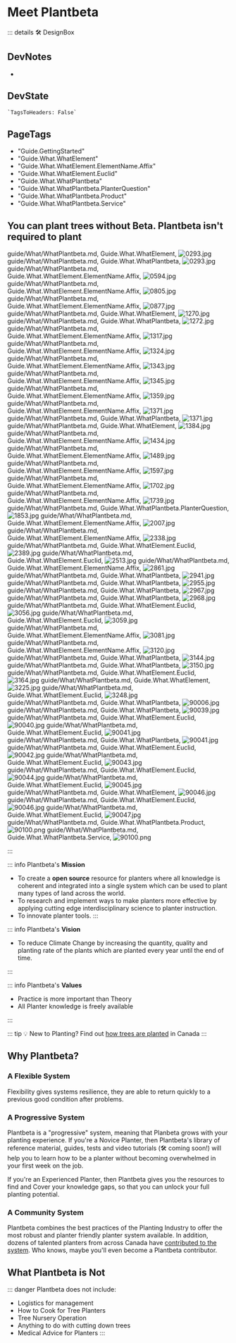 # <eco>Meet Plantbeta</eco>

::: details 🛠 <dev>DesignBox</dev>

## DevNotes

-

## DevState

```py
`TagsToHeaders: False`
```

<h2>PageTags</h2>

- "Guide.GettingStarted"
- "Guide.What.WhatElement"
- "Guide.What.WhatElement.ElementName.Affix"
- "Guide.What.WhatElement.Euclid"
- "Guide.What.WhatPlantbeta"
- "Guide.What.WhatPlantbeta.PlanterQuestion"
- "Guide.What.WhatPlantbeta.Product"
- "Guide.What.WhatPlantbeta.Service"

## You can plant trees without Beta. Plantbeta isn't required to plant

guide/What/WhatPlantbeta.md, <dev>Guide.What.WhatElement</dev>, ![0293.jpg](/PaperPhoto/0293.jpg)
guide/What/WhatPlantbeta.md, <dev>Guide.What.WhatPlantbeta</dev>, ![0293.jpg](/PaperPhoto/0293.jpg)
guide/What/WhatPlantbeta.md, <dev>Guide.What.WhatElement.ElementName.Affix</dev>, ![0594.jpg](/PaperPhoto/0594.jpg)
guide/What/WhatPlantbeta.md, <dev>Guide.What.WhatElement.ElementName.Affix</dev>, ![0805.jpg](/PaperPhoto/0805.jpg)
guide/What/WhatPlantbeta.md, <dev>Guide.What.WhatElement.ElementName.Affix</dev>, ![0877.jpg](/PaperPhoto/0877.jpg)
guide/What/WhatPlantbeta.md, <dev>Guide.What.WhatElement</dev>, ![1270.jpg](/PaperPhoto/1270.jpg)
guide/What/WhatPlantbeta.md, <dev>Guide.What.WhatPlantbeta</dev>, ![1272.jpg](/PaperPhoto/1272.jpg)
guide/What/WhatPlantbeta.md, <dev>Guide.What.WhatElement.ElementName.Affix</dev>, ![1317.jpg](/PaperPhoto/1317.jpg)
guide/What/WhatPlantbeta.md, <dev>Guide.What.WhatElement.ElementName.Affix</dev>, ![1324.jpg](/PaperPhoto/1324.jpg)
guide/What/WhatPlantbeta.md, <dev>Guide.What.WhatElement.ElementName.Affix</dev>, ![1343.jpg](/PaperPhoto/1343.jpg)
guide/What/WhatPlantbeta.md, <dev>Guide.What.WhatElement.ElementName.Affix</dev>, ![1345.jpg](/PaperPhoto/1345.jpg)
guide/What/WhatPlantbeta.md, <dev>Guide.What.WhatElement.ElementName.Affix</dev>, ![1359.jpg](/PaperPhoto/1359.jpg)
guide/What/WhatPlantbeta.md, <dev>Guide.What.WhatElement.ElementName.Affix</dev>, ![1371.jpg](/PaperPhoto/1371.jpg)
guide/What/WhatPlantbeta.md, <dev>Guide.What.WhatPlantbeta</dev>, ![1371.jpg](/PaperPhoto/1371.jpg)
guide/What/WhatPlantbeta.md, <dev>Guide.What.WhatElement</dev>, ![1384.jpg](/PaperPhoto/1384.jpg)
guide/What/WhatPlantbeta.md, <dev>Guide.What.WhatElement.ElementName.Affix</dev>, ![1434.jpg](/PaperPhoto/1434.jpg)
guide/What/WhatPlantbeta.md, <dev>Guide.What.WhatElement.ElementName.Affix</dev>, ![1489.jpg](/PaperPhoto/1489.jpg)
guide/What/WhatPlantbeta.md, <dev>Guide.What.WhatElement.ElementName.Affix</dev>, ![1597.jpg](/PaperPhoto/1597.jpg)
guide/What/WhatPlantbeta.md, <dev>Guide.What.WhatElement.ElementName.Affix</dev>, ![1702.jpg](/PaperPhoto/1702.jpg)
guide/What/WhatPlantbeta.md, <dev>Guide.What.WhatElement.ElementName.Affix</dev>, ![1739.jpg](/PaperPhoto/1739.jpg)
guide/What/WhatPlantbeta.md, <dev>Guide.What.WhatPlantbeta.PlanterQuestion</dev>, ![1853.jpg](/PaperPhoto/1853.jpg)
guide/What/WhatPlantbeta.md, <dev>Guide.What.WhatElement.ElementName.Affix</dev>, ![2007.jpg](/PaperPhoto/2007.jpg)
guide/What/WhatPlantbeta.md, <dev>Guide.What.WhatElement.ElementName.Affix</dev>, ![2338.jpg](/PaperPhoto/2338.jpg)
guide/What/WhatPlantbeta.md, <dev>Guide.What.WhatElement.Euclid</dev>, ![2389.jpg](/PaperPhoto/2389.jpg)
guide/What/WhatPlantbeta.md, <dev>Guide.What.WhatElement.Euclid</dev>, ![2513.jpg](/PaperPhoto/2513.jpg)
guide/What/WhatPlantbeta.md, <dev>Guide.What.WhatElement.ElementName.Affix</dev>, ![2861.jpg](/PaperPhoto/2861.jpg)
guide/What/WhatPlantbeta.md, <dev>Guide.What.WhatPlantbeta</dev>, ![2941.jpg](/PaperPhoto/2941.jpg)
guide/What/WhatPlantbeta.md, <dev>Guide.What.WhatPlantbeta</dev>, ![2955.jpg](/PaperPhoto/2955.jpg)
guide/What/WhatPlantbeta.md, <dev>Guide.What.WhatPlantbeta</dev>, ![2967.jpg](/PaperPhoto/2967.jpg)
guide/What/WhatPlantbeta.md, <dev>Guide.What.WhatPlantbeta</dev>, ![2968.jpg](/PaperPhoto/2968.jpg)
guide/What/WhatPlantbeta.md, <dev>Guide.What.WhatElement.Euclid</dev>, ![3056.jpg](/PaperPhoto/3056.jpg)
guide/What/WhatPlantbeta.md, <dev>Guide.What.WhatElement.Euclid</dev>, ![3059.jpg](/PaperPhoto/3059.jpg)
guide/What/WhatPlantbeta.md, <dev>Guide.What.WhatElement.ElementName.Affix</dev>, ![3081.jpg](/PaperPhoto/3081.jpg)
guide/What/WhatPlantbeta.md, <dev>Guide.What.WhatElement.ElementName.Affix</dev>, ![3120.jpg](/PaperPhoto/3120.jpg)
guide/What/WhatPlantbeta.md, <dev>Guide.What.WhatPlantbeta</dev>, ![3144.jpg](/PaperPhoto/3144.jpg)
guide/What/WhatPlantbeta.md, <dev>Guide.What.WhatPlantbeta</dev>, ![3150.jpg](/PaperPhoto/3150.jpg)
guide/What/WhatPlantbeta.md, <dev>Guide.What.WhatElement.Euclid</dev>, ![3164.jpg](/PaperPhoto/3164.jpg)
guide/What/WhatPlantbeta.md, <dev>Guide.What.WhatElement</dev>, ![3225.jpg](/PaperPhoto/3225.jpg)
guide/What/WhatPlantbeta.md, <dev>Guide.What.WhatElement.Euclid</dev>, ![3248.jpg](/PaperPhoto/3248.jpg)
guide/What/WhatPlantbeta.md, <dev>Guide.What.WhatPlantbeta</dev>, ![90006.jpg](/PaperPhoto/90006.jpg)
guide/What/WhatPlantbeta.md, <dev>Guide.What.WhatPlantbeta</dev>, ![90039.jpg](/PaperPhoto/90039.jpg)
guide/What/WhatPlantbeta.md, <dev>Guide.What.WhatElement.Euclid</dev>, ![90040.jpg](/PaperPhoto/90040.jpg)
guide/What/WhatPlantbeta.md, <dev>Guide.What.WhatElement.Euclid</dev>, ![90041.jpg](/PaperPhoto/90041.jpg)
guide/What/WhatPlantbeta.md, <dev>Guide.What.WhatPlantbeta</dev>, ![90041.jpg](/PaperPhoto/90041.jpg)
guide/What/WhatPlantbeta.md, <dev>Guide.What.WhatElement.Euclid</dev>, ![90042.jpg](/PaperPhoto/90042.jpg)
guide/What/WhatPlantbeta.md, <dev>Guide.What.WhatElement.Euclid</dev>, ![90043.jpg](/PaperPhoto/90043.jpg)
guide/What/WhatPlantbeta.md, <dev>Guide.What.WhatElement.Euclid</dev>, ![90044.jpg](/PaperPhoto/90044.jpg)
guide/What/WhatPlantbeta.md, <dev>Guide.What.WhatElement.Euclid</dev>, ![90045.jpg](/PaperPhoto/90045.jpg)
guide/What/WhatPlantbeta.md, <dev>Guide.What.WhatElement</dev>, ![90046.jpg](/PaperPhoto/90046.jpg)
guide/What/WhatPlantbeta.md, <dev>Guide.What.WhatElement.Euclid</dev>, ![90046.jpg](/PaperPhoto/90046.jpg)
guide/What/WhatPlantbeta.md, <dev>Guide.What.WhatElement.Euclid</dev>, ![90047.jpg](/PaperPhoto/90047.jpg)
guide/What/WhatPlantbeta.md, <dev>Guide.What.WhatPlantbeta.Product</dev>, ![90100.png](/PaperPhoto/90100.png)
guide/What/WhatPlantbeta.md, <dev>Guide.What.WhatPlantbeta.Service</dev>, ![90100.png](/PaperPhoto/90100.png)

:::

::: info Plantbeta's **Mission**

- To create a **open source** resource for planters where all knowledge is coherent and integrated into a single system which can be used to plant many types of land across the world.
- To research and implement ways to make planters more effective by applying cutting edge interdisciplinary science to planter instruction.
- To innovate planter tools.
:::

::: info Plantbeta's **Vision**

- To reduce Climate Change by increasing the quantity, quality and planting rate of the plants which are planted every year until the end of time.

:::

::: info Plantbeta's **Values**

- Practice is more important than Theory
- All Planter knowledge is freely available

:::

::: tip 💡 New to Planting?
Find out [how trees are planted](/guide/WhatTreePlanting) in Canada
:::

## Why Plantbeta?

### A Flexible System

Flexibility gives systems resilience, they are able to return quickly to a previous good condition after problems.

### A Progressive System

Plantbeta is a "progressive" system, meaning that Planbeta grows with your planting experience. If you're a Novice Planter, then Plantbeta's library of reference material, guides, tests and video tutorials (🛠 coming soon!) will help you to learn how to be a planter without becoming overwhelmed in your first week on the job.

If you're an Experienced Planter, then Plantbeta gives you the resources to find and Cover your knowledge gaps, so that you can unlock your full planting potential.

### A Community System

Plantbeta combines the best practices of the Planting Industry to offer the most robust and planter friendly planter system available. In addition, dozens of talented planters from across Canada have [contributed to the system](/dev/Contribute). Who knows, maybe you'll even become a Plantbeta contributor.

## What Plantbeta is Not

::: danger Plantbeta does not include:

- Logistics for management
- How to Cook for Tree Planters
- Tree Nursery Operation
- Anything to do with cutting down trees
- Medical Advice for Planters
:::

<!-- ## How does Plantbeta provide Value to Planters?

![ValuePyramid](/ValuePyramid.png)

### Self-Transcendence

- Plantbeta makes Reforestation easier. Reforestation directly or indirectly benefits every species of life on earth. 
- Learning how to plant trees is a Climate Change Action. Planters are the people who implement the tree planting initiatives of organizations around the world. 

---
 
### Self-Actualization

- Take pride in mastering one of the most difficult manual labor jobs in Canada.  

![Actualization](/Actualization.png)
---
 
### Belonging

- Join the collective consciousness of the tree planting and reforestation communities.
- See if you want to belong to the tree Planter community . 
- Belong to the group ExperiencedPlanters or even ElitePlanters.

---
 
### Increases Motivation and Hope while reducing Anxiety

- <eco>Plantbeta</eco> reduced the worrying about what to expect during your Novice season. 
- "I can do this"
- The fear of the unknown, especially unknown unknowns, can be paralyzing. <eco>Plantbeta</eco> is being created to minimize the number of unknowns in a tree Planter's experience.
- There is a whole page in <eco>Plantbeta</eco> specifically devoted to Motivation. It's easy to become unmotivated when you're tired, you've spent the past few days in the rain and the Eco is difficult, but there is knowledge that Planters and PlanterSupervisors can use to keep planting! 

---
 
### Rewarding

- <eco>Plantbeta</eco> is designed to increase the planting rate of any Planter, therefore increasing the income of any Planter who studies <eco>Plantbeta</eco>.
- Be able to track your progress as a Planter by the number of elements that you've understood then mastered.
- Complete Tests

---
 
### Badge Value

- By learning all the theory and practices of <eco>Plantbeta</eco>, you can become a Highballer. 
- Increase your Personal Best (PB) Planting Day. Planting 2,000 in a day is a standard checkpoint for Planters across Canada.
- Total trees planted during your career is usually 100,000+. Achieving a million trees planting is a badge to be proud of. 
- Get a perfect score on <eco>Plantbeta</eco>'s tests to add to your CV when applying for Planter jobs. 

---
 
### Wellness

- <eco>Plantbeta</eco> is designed to [reduce Planter injury](/guide/Why/Injury).

---
 
### Provides Access and Informs

- What is tree planting really like?
- Plan what to bring ahead of first planting season
- Access to information about being a Planter.
- Provides access to information about how to plant which currently only exists in the brains of ExperiencedPlanters.

---
 
### Saves Time and Cost 

- Plantbeta is designed to increase a Planter's planting rate, which will decrease the number of days it takes to complete a planting season. Shorter seasons means less money spent on feeding, transporting and housing Planters.

---
 
### Simplifies and Organizes

- Systematic
- Easy to search
- Standardized Naming System

---
 
### Reduces Risk

- Plantbeta reduces the Risk that a hired NovicePlanter underperform and become a burden to their Supervisor and Company.
- Reduces the risk of Injury

---
 
### Variety

- Plantbeta provides information about how to plant a variety of different locations across the world.

---
 
### Integrates

- Connects planting to climbing
    - [<moto>Klimbeta</moto>](https://klimbeta.github.io/klimbeta/)
- Connects NovicePlanters to ExperiencedPlanters

---
 
### Reduces Effort

- Plantbeta informs Planters on the 
- Increased <neuro>CognitiveEase</neuro> leads to feelings of effortlessness.
- Fluid moto through the Eco.
- Reduces the distance travelled by Planters by using efficient Routing.

---
 
### Avoids hassles

- Avoids the hassle of training Novices for PlanterSupervisors, when they have so many other tasks to perform during a planting day.  

---
 
### Increases Quality

- Increases the quality of the planted seedlings.
- Increases the ability of Planters.

---
 
::: details Harvard Business Review

- https://hbr.org/2016/09/the-elements-of-value

:::

--- -->

<!-- ## Website Sections

Plantbeta is divided into 6 sections:

- [Guide]()
    - How to use this website
- [Reference]()
    - All the theory and problems that you encounter while being a Planter.
- [Tests]()
- [Development]()
    - How this website is being created
- [Sponsor]()

## [How to Navigate this website.](/guide/How/Navigation)

::: details 🛠 <dev>DesignBox</dev>

## DevNotes

-

## DevState

```py
`TagsToHeaders: False`
```

:::

## Navigate 

### Website tour videos

- Create a screen captured video of the website with narration and captions.

### Navigation Bar

- Use the **Navigation Bar** to quickly jump to sections of the website. 
- Use the social media icons to visit Plantbeta's social media.
- Toggle between LightTheme and DarkTheme.

[InsertImage] Screenshot of nav Bar

### Links

- All links are displayed in [green font](/guide/GoBack)
- Sometimes most of the sentence can be green links.
    - [LineIn]() over by the [rock]() then [start]() [backCovering]().

### Headers

1. Click on a header once to reveal a green Hash Symbol '#'.

2. Click on the green Hash symbol again to bring the header to the top of your screen.

::: tip Link directly to the header

1. Clicking on the button changes the URL. 
2. Copy the URL

[InsertImage] Screenshot with Plantbeta tabs open

:::

### Sidebar

Use **Sidebar** to navigate the website.

[InsertImage](Screenshot of Phone)
[InsertImage](Screenshot of Tablet)
[InsertImage](Screenshot of Desktop)

### On This Page

Use **On This Page** to navigate to the Title that you're looking for. 

[InsertImage](Screenshot of Phone)
[InsertImage](Screenshot of Tablet)
[InsertImage](Screenshot of Desktop)

### Search

Reference is easy **searched** by using the Hash symbol <eco>#</eco> to target the headers of the reference contents.

#### Phone
[InsertImage](Screenshot of Phone)

##### Example

Image Phrase of Searching through Sidebar

#### Tablet
[InsertImage](Screenshot of Tablet)

##### Example

Image Phrase of Searching through Sidebar

#### Desktop
[InsertImage](Screenshot of Desktop)

##### Example

Image Phrase of Searching through Sidebar

## Choose Your Path

![PathFork](/PathFork.jpg)

The users of Plantbeta can take multiple paths through Plantbeta depending on their needs.

### [Potential Planter](/guide/Who/PotentialPlanter)

1. Browse sidebars to familarize yourself with the general categories of Plantbeta's [Reference Section](/reference/RefOverview).
2. Look at the [Gallery](/reference/gallery/Overview)

### [Novice Planter](/guide/Who/NovicePlanter)

1. Browse sidebars to familarize yourself with the general categories of Plantbeta. 
2. Test yourself to find knowledge gaps.

### [Experienced Planter](/guide/Who/ExperiencedPlanter)

1. Test yourself to find knowledge gaps.

### [Planter Supervisor](/guide/Who/PlanterSupervisor)

1. Test yourself to find knowledge gaps.
2. Assign readings and tests to your crew members.

### [Planter Instructor](/guide/Who/PlanterInstructor)

1. Assign readings and tests to your crew members.
2. Group Elements together into lesson plans.
3. Adapt your lessons to the current EcoType. 

 -->
